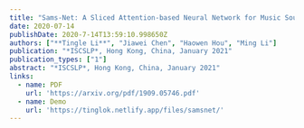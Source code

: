 ```yaml
---
title: "Sams-Net: A Sliced Attention-based Neural Network for Music Source Separation"
date: 2020-07-14
publishDate: 2020-7-14T13:59:10.998650Z
authors: ["**Tingle Li**", "Jiawei Chen", "Haowen Hou", "Ming Li"]
publication: "*ISCSLP*, Hong Kong, China, January 2021"
publication_types: ["1"]
abstract: "*ISCSLP*, Hong Kong, China, January 2021"
links:
  - name: PDF
    url: 'https://arxiv.org/pdf/1909.05746.pdf'
  - name: Demo
    url: 'https://tinglok.netlify.app/files/samsnet/'
---
```


